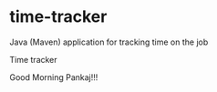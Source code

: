 # time-tracker
Java (Maven) application for tracking time on the job

Time tracker

Good Morning Pankaj!!!
